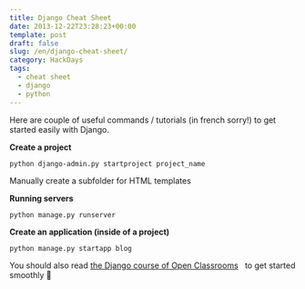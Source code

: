 ```yaml
---
title: Django Cheat Sheet
date: 2013-12-22T23:28:23+00:00
template: post
draft: false
slug: /en/django-cheat-sheet/
category: HackDays
tags:
  - cheat sheet
  - django
  - python
---
```


Here are couple of useful commands / tutorials (in french sorry!) to get started easily with Django.

**Create a project**

```python django-admin.py startproject project_name```

Manually create a subfolder for HTML templates

**Running servers**

```python manage.py runserver```

**Create an application (inside of a project)** 

```python manage.py startapp blog```


You should also read [the Django course of Open Classrooms](http://openclassrooms.com/courses/developpez-votre-site-web-avec-le-framework-django)   to get started smoothly 🙂
